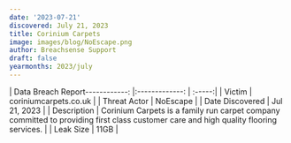 ```yaml
---
date: '2023-07-21'
discovered: July 21, 2023
title: Corinium Carpets
image: images/blog/NoEscape.png
author: Breachsense Support
draft: false
yearmonths: 2023/july
---
```


| Data Breach Report------------:     |:-------------:    | :-----:|
| Victim      | coriniumcarpets.co.uk      | 
| Threat Actor      | NoEscape      | 
| Date Discovered      | Jul 21, 2023      | 
| Description      | Corinium Carpets is a family run carpet company committed to providing first class customer care and high quality flooring services.      | 
| Leak Size      | 11GB      | 

